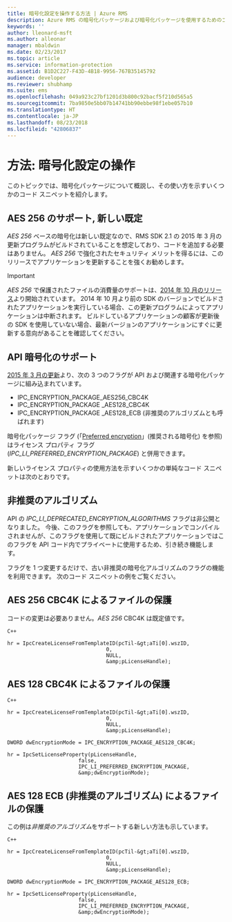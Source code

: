 ```yaml
---
title: 暗号化設定を操作する方法 | Azure RMS
description: Azure RMS の暗号化パッケージおよび暗号化パッケージを使用するためのコード スニペットを紹介します。
keywords: ''
author: lleonard-msft
ms.author: alleonar
manager: mbaldwin
ms.date: 02/23/2017
ms.topic: article
ms.service: information-protection
ms.assetid: B1D2C227-F43D-4B18-9956-767B35145792
audience: developer
ms.reviewer: shubhamp
ms.suite: ems
ms.openlocfilehash: 049a923c27bf1201d3b800c92bacf5f210d565a5
ms.sourcegitcommit: 7ba9850e5bb07b14741bb90ebbe98f1ebe057b10
ms.translationtype: HT
ms.contentlocale: ja-JP
ms.lasthandoff: 08/23/2018
ms.locfileid: "42806837"
---
```

# <a name="how-to-work-with-encryption-settings"></a>方法: 暗号化設定の操作

このトピックでは、暗号化パッケージについて概説し、その使い方を示すいくつかのコード スニペットを紹介します。

## <a name="support-for-aes-256-the-new-default"></a>AES 256 のサポート, 新しい既定

*AES 256* ベースの暗号化は新しい既定なので、RMS SDK 2.1 の 2015 年 3 月の更新プログラムがビルドされていることを想定しており、コードを追加する必要はありません。 *AES 256* で強化されたセキュリティ メリットを得るには、このリリースでアプリケーションを更新することを強くお勧めします。

> [!IMPORTANT]
> *AES 256* で保護されたファイルの消費量のサポートは、[2014 年 10 月のリリース](release-notes-rtm.md)より開始されています。 2014 年 10 月より前の SDK のバージョンでビルドされたアプリケーションを実行している場合、この更新プログラムによってアプリケーションは中断されます。 ビルドしているアプリケーションの顧客が更新後の SDK を使用していない場合、最新バージョンのアプリケーションにすぐに更新する意向があることを確認してください。

 
## <a name="api-encryption-support"></a>API 暗号化のサポート

[2015 年 3 月の更新](release-notes-rtm.md)より、次の 3 つのフラグが API および関連する暗号化パッケージに組み込まれています。

-   IPC\_ENCRYPTION\_PACKAGE\_AES256\_CBC4K
-   IPC\_ENCRYPTION\_PACKAGE \_AES128\_CBC4K
-   IPC\_ENCRYPTION\_PACKAGE \_AES128\_ECB (非推奨のアルゴリズムとも呼ばれます)

暗号化パッケージ フラグ (「[Preferred encryption](https://msdn.microsoft.com/library/dn974065.aspx)」(推奨される暗号化) を参照) はライセンス プロパティ フラグ (*IPC\_LI\_PREFERRED\_ENCRYPTION\_PACKAGE*) と併用できます。

新しいライセンス プロパティの使用方法を示すいくつかの単純なコード スニペットは次のとおりです。

## <a name="deprecated-algorithms"></a>非推奨のアルゴリズム

API の *IPC\_LI\_DEPRECATED\_ENCRYPTION\_ALGORITHMS* フラグは非公開となりました。 今後、このフラグを参照しても、アプリケーションでコンパイルされませんが、このフラグを使用して既にビルドされたアプリケーションではこのフラグを API コード内でプライベートに使用するため、引き続き機能します。

フラグを 1 つ変更するだけで、古い非推奨の暗号化アルゴリズムのフラグの機能を利用できます。 次のコード スニペットの例をご覧ください。

## <a name="protect-files-with-aes-256-cbc4k"></a>AES 256 CBC4K によるファイルの保護

コードの変更は必要ありません。*AES 256* CBC4K は既定値です。

    C++

    hr = IpcCreateLicenseFromTemplateID(pcTil-&gt;aTi[0].wszID,
                                    0,
                                    NULL,
                                    &amp;pLicenseHandle);


## <a name="protect-files-with-aes-128-cbc4k"></a>AES 128 CBC4K によるファイルの保護

    C++

    hr = IpcCreateLicenseFromTemplateID(pcTil-&gt;aTi[0].wszID,
                                    0,
                                    NULL,
                                    &amp;pLicenseHandle);

    DWORD dwEncryptionMode = IPC_ENCRYPTION_PACKAGE_AES128_CBC4K;

    hr = IpcSetLicenseProperty(pLicenseHandle,
                           false,
                           IPC_LI_PREFERRED_ENCRYPTION_PACKAGE,
                           &amp;dwEncryptionMode);


## <a name="protect-files-with-aes-128-ecb-deprecated-algorithms"></a>AES 128 ECB (非推奨のアルゴリズム) によるファイルの保護

この例は*非推奨のアルゴリズム*をサポートする新しい方法も示しています。

    C++

    hr = IpcCreateLicenseFromTemplateID(pcTil-&gt;aTi[0].wszID,
                                    0,
                                    NULL,
                                    &amp;pLicenseHandle);

    DWORD dwEncryptionMode = IPC_ENCRYPTION_PACKAGE_AES128_ECB;

    hr = IpcSetLicenseProperty(pLicenseHandle,
                           false,
                           IPC_LI_PREFERRED_ENCRYPTION_PACKAGE,
                           &amp;dwEncryptionMode);

